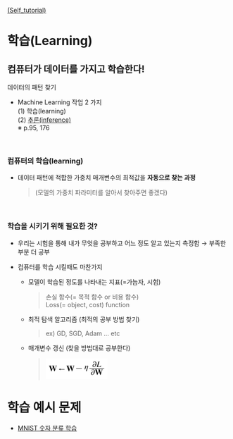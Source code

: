 [(Self_tutorial)](https://github.com/DoranLyong/DL_coding_master/tree/master/Self_tutorial)
# 학습(Learning)
## 컴퓨터가 데이터를 가지고 학습한다! 
데이터의 패턴 찾기 

* Machine Learning 작업 2 가지 <br/>
    (1) 학습(learning) <br/>
    (2) [추론(inference)](https://github.com/DoranLyong/DL_coding_master/tree/master/Self_tutorial/2_inference) <br/>
    ※ p.95, 176 

<br/>

### 컴퓨터의 학습(learning)
* 데이터 패턴에 적합한 가중치 매개변수의 최적값을 <b>자동으로 찾는 과정</b>  
    > (모델의 가중치 파라미터를 알아서 찾아주면 좋겠다)

<br/>

### 학습을 시키기 위해 필요한 것? <br/>

* 우리는 시험을 통해 내가 무엇을 공부하고 어느 정도 알고 있는지 측정함 → 부족한 부분 더 공부 <br/>

* 컴퓨터를 학습 시킬때도 마찬가지 
    * 모델이 학습된 정도를 나타내는 지표(=가늠자, 시험)
        > 손실 함수(= 목적 함수 or 비용 함수) <br/>
        > Loss(= object, cost) function 

    * 최적 탐색 알고리즘 (최적의 공부 방법 찾기)
        > ex) GD, SGD, Adam ... etc  

    * 매개변수 갱신 (찾을 방법대로 공부한다) <br/>
        > <img src="e_6.1.png" width=140> 

# 학습 예시 문제 
* [MNIST 숫자 분류 학습]()